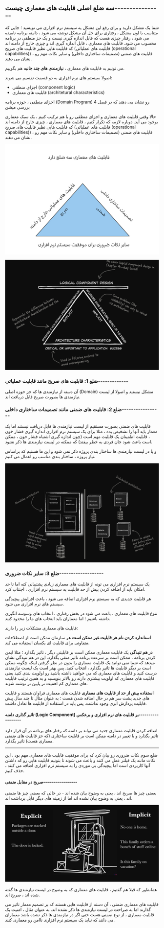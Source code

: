 ## سه ضلع اصلی قابلیت های معماری چیست----------------

شما یک مشکل دارید و برای رفع این مشکل یه سیستم نرم افزاری می نویسید ؛ جایی که متناسب با اون مشکل ، رفتاری برای حل آن مشکل نوشته می شود ، دامنه برنامه نامیده می شود ، رفتار چیزی هست که قابل اندازه گیری نیست و یک جز منطقی در برنامه محسوب می شود. قابلیت های معماری ، قابل اندازه گیری اند و چیزی خارج از دامنه اند که قابلیت هایی نظیر قابلیت های صریح (قابلیت های عملیاتی (operational capabilities)) ، قابلیت های ضمنی (تصمیمات ساختاری داخلی) و سایر نکات مهم رو نشان می دهند.


می تونیم به قابلیت های معماری ، **نیازمندی های چند جانبه** هم بگوییم.

اصولا سیستم های نرم افزاری به دو قسمت تقسیم می شوند: 
- اجزای منطقی (component logic)
- قابلیت های معماری (architetural characteristics)

اجزای منطقی ، حوزه برنامه (Domain Program) رو نشان می دهند که در فصل 4 بررسی میشن

حالا وقتی قابلیت های معماری و اجزای منطقی رو با هم ترکیب کنیم ، یک سبک معماری بوجود می آید.
دوباره لازمه که تکرار کنیم ، قابلیت های معماری ، چیزی خارج از دامنه اند که قابلیت هایی نظیر قابلیت های صریح (قابلیت های عملیاتی (operational capabilities)) ، قابلیت های ضمنی (تصمیمات ساختاری داخلی) و سایر نکات مهم رو نشان می دهند.

![](./Images/Pasted%20image%2020240325115800.png)

![](./Images/Pasted%20image%2020240325115220.png)

### ضلع 1: قابلیت های صریح مانند قابلیت عملیاتی-------------

آن دسته از نیازمندی ها که جز حوزه اصلی (Domain) مشکل نیستند و اصولا از لیست نیازمندی ها بصورت صریح قابل دریافت اند.

### ضلع 2: قابلیت های ضمنی مانند تصمیمات ساختاری داخلی-----------------

قابلیت های ضمنی بصورت مستقیم از لیست نیازمندی ها قابل دریافت نیستند اما یک معمار باید آنها را تشخیص بده ، مثلا برای یک سیستم نرم افزاری اندازه گیری فشار خون ، قابلیت اطمینان یک قابلیت مهم است (چون اندازه گیری اشتباه فشار خون ، ممکن است باعث شود جان فردی به خطر بیفتد) که ممکنه در لیست نیازمندی ها ذکر نشود.

و یا در لیست نیازمندی ها ساختار بندی پروژه ذکر نمی شود و این ما هستیم که براساس نیاز پروژه ، ساختار بندی مناسب رو اعمال می کنیم.

![](./Images/Pasted%20image%2020240325120648.png)

### ضلع 3: سایر نکات ضروری-------------------

یک سیستم نرم افزاری می تونه از قابلیت های معماری زیادی پشتیبانی کنه اما تا حد امکان باید از اضافه کردن بیش از حد قابلیت به سیستم نرم افزاری ، اجتناب کرد.

هر قابلیت جدیدی که به سیستم نرم افزاری اضافه می شود ، باعث افزایش پیچیدگی سیستم های نرم افزاری می شود.

تنوع قابلیت های معماری ، باعث می شود در بخش رفتاری ، انتخاب های وسوسه انگیزی داشته باشیم ؛ اما معماران باید انتخاب های ما را محدود کنند.

قابلیت های معماری مشکلات زیر را دارند:

 **استاندارد کردن نام هر قابلیت غیر ممکن است**
 هر سازمان ممکن است از اصطلاحات متفاوتی برای قابلیت ای یکسان استفاده می کند.

**در هم تنیدگی**
یک قابلیت معماری ممکن است بر قابلیتی دیگر ، تاثیر بگذارد ؛ مثلا ایمن کردن برنامه ، ممکن است بر سرعت برنامه تاثیر منفی بگذارد.
این در هم تنیدگی نشان میدهد که شما نمی توانید یک قابلیت معماری را بدون در نظر گرفتن اینکه چگونه ممکن است بر دیگر قابلیت ها تاثیر بگذارد ، انتخاب کنید. پس بهتر است یک لیست نیازمندی درست کنید و قابلیت های معماری که می خواهید داشته باشید رو اولویت بندی کنید یعنی قابلیت های معماری که اولویت بیشتری دارند رو بالاتر بنویسید و به همین ترتیب قابلیت های معماری کم اهمیت تر پایین تر نوشته شوند. 

**استفاده بیش از حد از قابلیت های معماری**
قابلیت های معماری فراوان هستند و قابلیت های جدید پشت سر هم در حال اضافه شدن هست ؛ به عنوان مثال تا چند سال پیش قابلیت پردازش ابری وجود نداشت. پس باید در استفاده از قابلیت ها تعادل داشت.

#### تاثیر گذاری دامنه (Logic Component) بر قابلیت های نرم افزاری و برعکس------------------

اضافه کردن قابلیت معماری جدید می تواند بر دامنه که رفتار های برنامه در آن قرار دارد تاثیر بگذارد و یا تغییر در دامنه ممکن است بر قابلیت ساختاری (که جز قابلیت های ضمنی معماری هست) تاثیر بگذارد.

---

ضلع سوم نکات ضروری رو بیان کرد که برای موفقیت قابلیت های معماری مهم بود ، این نکات مانند یک فیلتر عمل می کنند و باعث می شوند تا بتونیم قابلیت هایی رو که داشتن آنها کاربردی است اما پیچیدگی بی موردی را به سیستم نرم افزاری اضافه می کنند ، حذف کنیم.

#### صریح در مقابل ضمنی-----------------

بعضی چیز ها صریح اند ، یعنی به وضوح بیان شده اند - در حالی که بعضی چیز ها ضمنی اند ، یعنی به وضوح بیان نشده اند اما از زمینه های دیگر قابل برداشت اند.

![](./Images/Pasted%20image%2020240325123820.png)

همانطور که قبلا هم گفتیم ، قابلیت های معماری که به وضوح در لیست نیازمندی ها گفته شده اند ، صریح اند.

قابلیت های معماری ضمنی ، آن دسته از قابلیت هایی هستند که بر تصمیم معمار تاثیر می گذارند اما به صراحت در لیست نیازمندی ها ذکر نشده اند. به عنوان مثال ، امنیت یک قابلیت معماری ، از نوع ضمنی هست حتی اگر در نیازمندی ها ذکر نشده باشد معماران می دانند که نباید یک سیستم نرم افزاری ناامن رو معماری کنند.